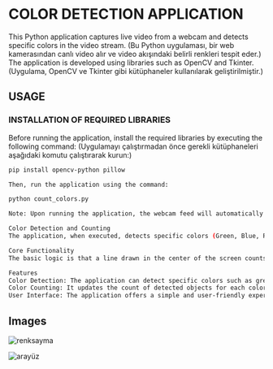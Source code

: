 # COLOR DETECTION APPLICATION

This Python application captures live video from a webcam and detects specific colors in the video stream. (Bu Python uygulaması, bir web kamerasından canlı video alır ve video akışındaki belirli renkleri tespit eder.) The application is developed using libraries such as OpenCV and Tkinter. (Uygulama, OpenCV ve Tkinter gibi kütüphaneler kullanılarak geliştirilmiştir.)

## USAGE

### INSTALLATION OF REQUIRED LIBRARIES
Before running the application, install the required libraries by executing the following command: (Uygulamayı çalıştırmadan önce gerekli kütüphaneleri aşağıdaki komutu çalıştırarak kurun:)

```bash
pip install opencv-python pillow

Then, run the application using the command:

python count_colors.py

Note: Upon running the application, the webcam feed will automatically open. (Not: Uygulamayı çalıştırdığınızda, web kamerası görüntüsü otomatik olarak açılacaktır.)

Color Detection and Counting
The application, when executed, detects specific colors (Green, Blue, Red, Yellow, Orange, Purple, Gray, Pink) in the webcam feed and updates the count of these colors in real-time. (Uygulama çalıştırıldığında, web kamerası görüntüsündeki belirli renkleri (Yeşil, Mavi, Kırmızı, Sarı, Turuncu, Mor, Gri, Pembe) tespit eder ve bu renklerin sayısını gerçek zamanlı olarak günceller.)

Core Functionality
The basic logic is that a line drawn in the center of the screen counts the colors passing over it. (Temel mantık, ekranın ortasında çizilen bir çizgi üzerinden geçen renkleri saymaktır.) If the point of the centroid of the detected color crosses the green line, the color count is incremented and added to the user interface. (Eğer tespit edilen rengin ağırlık merkezindeki nokta yeşil çizgiyi geçerse, renk sayısı artırılır ve kullanıcı arayüzüne eklenir.) Users can control the application using buttons such as Start, Stop, and Exit. (Kullanıcılar, Başlat, Durdur ve Çıkış gibi butonlarla uygulamayı kontrol edebilirler.)

Features
Color Detection: The application can detect specific colors such as green, blue, red, yellow, orange, purple, gray, and pink. (Renk Tespiti: Uygulama, yeşil, mavi, kırmızı, sarı, turuncu, mor, gri ve pembe gibi belirli renkleri tespit edebilir.)
Color Counting: It updates the count of detected objects for each color, providing a real-time display of object counts. (Renk Sayımı: Tespit edilen nesnelerin her bir renk için sayısını güncelleyerek, nesne sayılarının gerçek zamanlı bir görüntüsünü sunar.)
User Interface: The application offers a simple and user-friendly experience using the Tkinter GUI. (Kullanıcı Arayüzü: Uygulama, Tkinter GUI kullanarak basit ve kullanıcı dostu bir deneyim sunar.)

```


## Images

![renksayma](https://github.com/user-attachments/assets/aa57e690-3400-4bf1-823b-e6bd244c0ef2)

![arayüz](https://github.com/user-attachments/assets/012db87e-450e-43c7-ba6c-c5529b8070bf)
